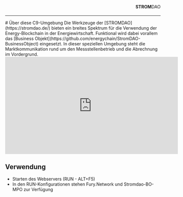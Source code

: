 <html><div style="text-align:right;margin-bottom:20px;"><strong>STROM</strong>DAO</div><hr/></html>
# Über diese C9-Umgebung
Die Werkzeuge der [STROMDAO](https://stromdao.de/) bieten ein breites Spektrum für die Verwendung der Energy-Blockchain in der Energiewirtschaft. Funktional wird dabei vorallem das [Business Objekt](https://github.com/energychain/StromDAO-BusinessObject) eingesetzt. 
In dieser speziellen Umgebung steht die Marktkommunikation rund um den Messstellenbetrieb und die Abrechnung im Vordergrund.

<html>
<iframe width="560" height="315" src="https://www.youtube.com/embed/9kLfuIKDQdQ" frameborder="0" allowfullscreen></iframe>
</html>

## Verwendung
- Starten des Webservers (RUN - ALT+F5)
- In den RUN-Konfigurationen stehen Fury.Network und Stromdao-BO-MPO zur Verfügung


